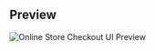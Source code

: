 ## Preview

![Online Store Checkout UI Preview](https://github.com/ebulfez21/Html_Task/blob/main/web-resume/SharedScreenshot.jpg)
